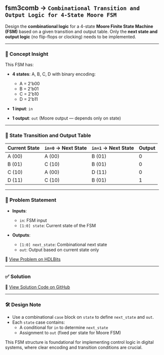 ## fsm3comb → `Combinational Transition and Output Logic for 4-State Moore FSM`

Design the **combinational logic** for a 4-state **Moore Finite State Machine (FSM)** based on a given transition and output table. Only the **next state and output logic** (no flip-flops or clocking) needs to be implemented.

---

### 🧠 Concept Insight

This FSM has:

- **4 states**: A, B, C, D with binary encoding:
  - A = 2'b00
  - B = 2'b01
  - C = 2'b10
  - D = 2'b11

- **1 input**: `in`
- **1 output**: `out` (Moore output — depends only on state)

---

### 📘 State Transition and Output Table

| Current State | `in=0` → Next State | `in=1` → Next State | Output |
|---------------|---------------------|---------------------|--------|
| A (00)        | A (00)              | B (01)              | 0      |
| B (01)        | C (10)              | B (01)              | 0      |
| C (10)        | A (00)              | D (11)              | 0      |
| D (11)        | C (10)              | B (01)              | 1      |

---

### 📘 Problem Statement

- **Inputs**:
  - `in`: FSM input
  - `[1:0] state`: Current state of the FSM

- **Outputs**:
  - `[1:0] next_state`: Combinational next state
  - `out`: Output based on current state only

🔗 [View Problem on HDLBits](https://hdlbits.01xz.net/wiki/Fsm3comb)

---

### ✅ Solution  
📄 [View Solution Code on GitHub](https://github.com/EswarAdithya011/HDLBits/blob/main/Problem%20Sets/3.%20Circuits/Sequential%20logic/3.9%20Finite%20State%20Machines/3.9.5%20Simple%20state%20transitions%203/fsm3comb.v)

---

### 🛠 Design Note

- Use a combinational `case` block on `state` to define `next_state` and `out`.
- Each `state` case contains:
  - A conditional for `in` to determine `next_state`
  - Assignment to `out` (fixed per state for Moore FSM)

This FSM structure is foundational for implementing control logic in digital systems, where clear encoding and transition conditions are crucial.

